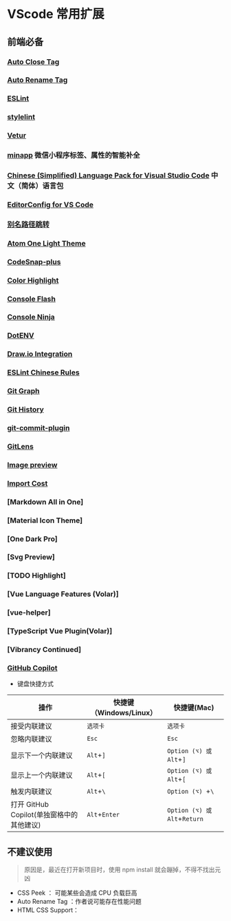 # VScode 常用扩展

## 前端必备

### [Auto Close Tag](https://marketplace.visualstudio.com/items?itemName=formulahendry.auto-close-tag)
### [Auto Rename Tag](https://marketplace.visualstudio.com/items?itemName=formulahendry.auto-rename-tag)
### [ESLint](https://marketplace.visualstudio.com/items?itemName=dbaeumer.vscode-eslint)
### [stylelint](https://marketplace.visualstudio.com/items?itemName=shinnn.stylelint)
### [Vetur](https://marketplace.visualstudio.com/items?itemName=octref.vetur)
### [minapp](https://marketplace.visualstudio.com/items?itemName=qiu8310.minapp-vscode) 微信小程序标签、属性的智能补全
### [Chinese (Simplified) Language Pack for Visual Studio Code](https://marketplace.visualstudio.com/items?itemName=MS-CEINTL.vscode-language-pack-zh-hans) 中文（简体）语言包
### [EditorConfig for VS Code](https://marketplace.visualstudio.com/items?itemName=EditorConfig.EditorConfig)
### [别名路径跳转](https://marketplace.visualstudio.com/items?itemName=lihuiwang.vue-alias-skip)
### [Atom One Light Theme](https://marketplace.visualstudio.com/items?itemName=akamud.vscode-theme-onelight)
### [CodeSnap-plus](https://marketplace.visualstudio.com/items?itemName=huibizhang.codesnap-plus)
### [Color Highlight](https://marketplace.visualstudio.com/items?itemName=naumovs.color-highlight)
### [Console Flash](https://marketplace.visualstudio.com/items?itemName=NAPTheDevHcj.console-flash)
### [Console Ninja](https://marketplace.visualstudio.com/items?itemName=WallabyJs.console-ninja)
### [DotENV](https://marketplace.visualstudio.com/items?itemName=mikestead.dotenv)
### [Draw.io Integration](https://marketplace.visualstudio.com/items?itemName=hediet.vscode-drawio)
### [ESLint Chinese Rules](https://marketplace.visualstudio.com/items?itemName=maggie.eslint-rules-zh-plugin)
### [Git Graph](https://marketplace.visualstudio.com/items?itemName=mhutchie.git-graph)
### [Git History](https://marketplace.visualstudio.com/items?itemName=donjayamanne.githistory)
### [git-commit-plugin](https://marketplace.visualstudio.com/items?itemName=redjue.git-commit-plugin)
### [GitLens](https://marketplace.visualstudio.com/items?itemName=eamodio.gitlens)
### [Image preview](https://marketplace.visualstudio.com/items?itemName=kisstkondoros.vscode-gutter-preview)
### [Import Cost](https://marketplace.visualstudio.com/items?itemName=wix.vscode-import-cost)
### [Markdown All in One]
### [Material Icon Theme]
### [One Dark Pro]
### [Svg Preview]
### [TODO Highlight]
### [Vue Language Features (Volar)]
### [vue-helper]
### [TypeScript Vue Plugin(Volar)]
### [Vibrancy Continued]

### [GitHub Copilot](https://marketplace.visualstudio.com/items?itemName=GitHub.copilot)

- 键盘快捷方式
  
| 操作 | 快捷键（Windows/Linux） |  快捷键(Mac)   |
| ---- | ------ | ------ |
|   接受内联建议   |   `选项卡`    |   `选项卡`   |
|   忽略内联建议   |    `Esc`    |  `Esc`  |
|   显示下一个内联建议   |    `Alt`+`]`    |   `Option (⌥) 或 Alt`+`]`   |
|   显示上一个内联建议   |    `Alt`+`[`    |   `Option (⌥) 或 Alt`+`[`   |
|   触发内联建议   |    `Alt`+`\`    |   `Option (⌥) `+`\`   |
|   打开 GitHub Copilot(单独窗格中的其他建议)   |    `Alt`+`Enter`    |   `Option (⌥) 或 Alt`+`Return`   |


## 不建议使用

> 原因是，最近在打开新项目时，使用 npm install 就会蹦掉，不得不找出元凶

- CSS Peek ： 可能某些会造成 CPU 负载巨高
- Auto Rename Tag ：作者说可能存在性能问题
- HTML CSS Support：
